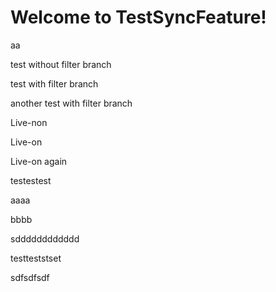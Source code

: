 # Welcome to TestSyncFeature!

aa

test without filter branch

test with filter branch

another test with filter branch

Live-non

Live-on

Live-on again

testestest

aaaa

bbbb

sdddddddddddd

testteststset


sdfsdfsdf

